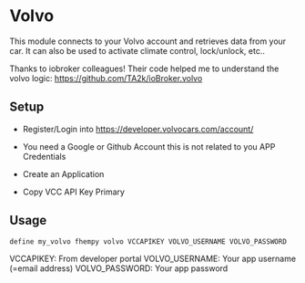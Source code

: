 
# Volvo
This module connects to your Volvo account and retrieves data from your car. It can also be used to activate climate control, lock/unlock, etc..

Thanks to iobroker colleagues! Their code helped me to understand the volvo logic:
https://github.com/TA2k/ioBroker.volvo

## Setup

 - Register/Login into https://developer.volvocars.com/account/

 - You need a Google or Github Account this is not related to you APP Credentials

 - Create an Application

 - Copy VCC API Key Primary

## Usage
```
define my_volvo fhempy volvo VCCAPIKEY VOLVO_USERNAME VOLVO_PASSWORD
```

VCCAPIKEY: From developer portal
VOLVO_USERNAME: Your app username (=email address)
VOLVO_PASSWORD: Your app password
